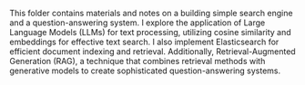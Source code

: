 This folder contains materials and notes on a building simple search engine and a question-answering system. I explore the application of Large Language Models (LLMs) for text processing, utilizing cosine similarity and embeddings for effective text search. I also implement Elasticsearch for efficient document indexing and retrieval. Additionally, Retrieval-Augmented Generation (RAG), a technique that combines retrieval methods with generative models to create sophisticated question-answering systems.
